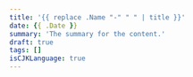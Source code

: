 ```yaml
---
title: '{{ replace .Name "-" " " | title }}'
date: {{ .Date }}
summary: 'The summary for the content.'
draft: true
tags: []
isCJKLanguage: true
---
```


